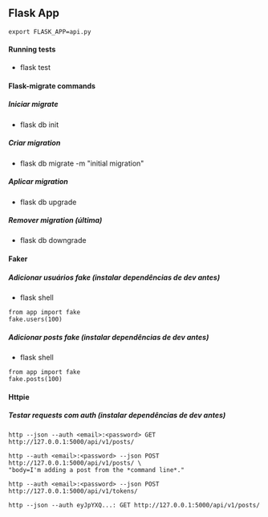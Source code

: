 ## Flask App

`export FLASK_APP=api.py`

#### Running tests
- flask test

#### Flask-migrate commands
##### Iniciar migrate
- flask db init
##### Criar migration
- flask db migrate -m "initial migration"
##### Aplicar migration
- flask db upgrade
##### Remover migration (última)
- flask db downgrade

#### Faker
##### Adicionar usuários fake (instalar dependências de dev antes)
- flask shell
```shell
from app import fake
fake.users(100)
```
##### Adicionar posts fake (instalar dependências de dev antes)
- flask shell
```shell
from app import fake
fake.posts(100)
```

#### Httpie
##### Testar requests com auth (instalar dependências de dev antes)
```virtualenv
http --json --auth <email>:<password> GET http://127.0.0.1:5000/api/v1/posts/
```
```virtualenv
http --auth <email>:<password> --json POST http://127.0.0.1:5000/api/v1/posts/ \
"body=I'm adding a post from the *command line*."
```
```virtualenv
http --auth <email>:<password> --json POST http://127.0.0.1:5000/api/v1/tokens/
```
```virtualenv
http --json --auth eyJpYXQ...: GET http://127.0.0.1:5000/api/v1/posts/ 
```